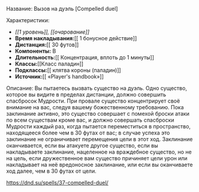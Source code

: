 Название: Вызов на дуэль \[Compelled duel] 

Характеристики:
- *[[1 уровень]], [[очарование]]*
- **Время накладывания:**[[ 1 бонусное действие]]
- **Дистанция:**[[ 30 футов]]
- **Компоненты:** В
- **Длительность:**[[ Концентрация, вплоть до 1 минуты]]
- **Классы:**[[Класс  паладин]]
- **Подклассы:**[[ клятва короны (паладин)]]
- **Источник:**[[ «Player's handbook»]]

Описание:
Вы пытаетесь вызвать существо на дуэль. Одно существо, которое вы видите в пределах дистанции, должно совершить спасбросок Мудрости. При провале существо концентрирует своё внимание на вас, следуя вашему божественному требованию. Пока заклинание активно, это существо совершает с помехой броски атаки по всем существам кроме вас, и должно совершать спасброски Мудрости каждый раз, когда пытается переместиться в пространство, находящееся более чем в 30 футах от вас; в случае успеха это заклинание не ограничивает перемещения цели в этот ход.
Заклинание оканчивается, если вы атакуете другое существо, если вы накладываете заклинание, нацеленное на враждебное существо, но не на цель, если дружественное вам существо причиняет цели урон или накладывает на неё вредоносное заклинание, или если вы оканчиваете ход далее, чем в 30 футах от цели.

https://dnd.su/spells/37-compelled-duel/
